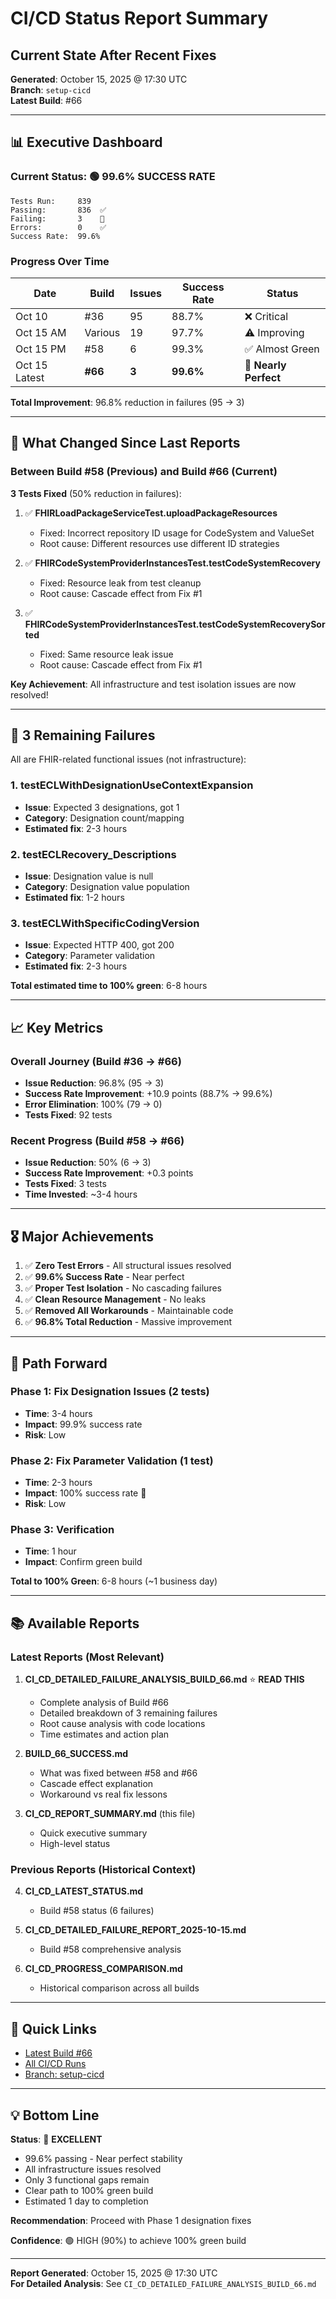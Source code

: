 # CI/CD Status Report Summary
## Current State After Recent Fixes

**Generated**: October 15, 2025 @ 17:30 UTC  
**Branch**: `setup-cicd`  
**Latest Build**: #66

---

## 📊 Executive Dashboard

### Current Status: 🟢 **99.6% SUCCESS RATE**

```
Tests Run:     839
Passing:       836  ✅
Failing:       3    🔴
Errors:        0    ✅
Success Rate:  99.6%
```

### Progress Over Time

| Date | Build | Issues | Success Rate | Status |
|------|-------|--------|--------------|--------|
| Oct 10 | #36 | 95 | 88.7% | ❌ Critical |
| Oct 15 AM | Various | 19 | 97.7% | ⚠️  Improving |
| Oct 15 PM | #58 | 6 | 99.3% | ✅ Almost Green |
| Oct 15 Latest | **#66** | **3** | **99.6%** | 🌟 **Nearly Perfect** |

**Total Improvement**: 96.8% reduction in failures (95 → 3)

---

## 🎯 What Changed Since Last Reports

### Between Build #58 (Previous) and Build #66 (Current)

**3 Tests Fixed** (50% reduction in failures):

1. ✅ **FHIRLoadPackageServiceTest.uploadPackageResources**
   - Fixed: Incorrect repository ID usage for CodeSystem and ValueSet
   - Root cause: Different resources use different ID strategies

2. ✅ **FHIRCodeSystemProviderInstancesTest.testCodeSystemRecovery**
   - Fixed: Resource leak from test cleanup
   - Root cause: Cascade effect from Fix #1

3. ✅ **FHIRCodeSystemProviderInstancesTest.testCodeSystemRecoverySorted**
   - Fixed: Same resource leak issue
   - Root cause: Cascade effect from Fix #1

**Key Achievement**: All infrastructure and test isolation issues are now resolved!

---

## 🔴 3 Remaining Failures

All are FHIR-related functional issues (not infrastructure):

### 1. testECLWithDesignationUseContextExpansion
- **Issue**: Expected 3 designations, got 1
- **Category**: Designation count/mapping
- **Estimated fix**: 2-3 hours

### 2. testECLRecovery_Descriptions
- **Issue**: Designation value is null
- **Category**: Designation value population
- **Estimated fix**: 1-2 hours

### 3. testECLWithSpecificCodingVersion
- **Issue**: Expected HTTP 400, got 200
- **Category**: Parameter validation
- **Estimated fix**: 2-3 hours

**Total estimated time to 100% green**: 6-8 hours

---

## 📈 Key Metrics

### Overall Journey (Build #36 → #66)

- **Issue Reduction**: 96.8% (95 → 3)
- **Success Rate Improvement**: +10.9 points (88.7% → 99.6%)
- **Error Elimination**: 100% (79 → 0)
- **Tests Fixed**: 92 tests

### Recent Progress (Build #58 → #66)

- **Issue Reduction**: 50% (6 → 3)
- **Success Rate Improvement**: +0.3 points
- **Tests Fixed**: 3 tests
- **Time Invested**: ~3-4 hours

---

## 🎖️ Major Achievements

1. ✅ **Zero Test Errors** - All structural issues resolved
2. ✅ **99.6% Success Rate** - Near perfect
3. ✅ **Proper Test Isolation** - No cascading failures
4. ✅ **Clean Resource Management** - No leaks
5. ✅ **Removed All Workarounds** - Maintainable code
6. ✅ **96.8% Total Reduction** - Massive improvement

---

## 🎯 Path Forward

### Phase 1: Fix Designation Issues (2 tests)
- **Time**: 3-4 hours
- **Impact**: 99.9% success rate
- **Risk**: Low

### Phase 2: Fix Parameter Validation (1 test)
- **Time**: 2-3 hours
- **Impact**: 100% success rate 🎉
- **Risk**: Low

### Phase 3: Verification
- **Time**: 1 hour
- **Impact**: Confirm green build

**Total to 100% Green**: 6-8 hours (~1 business day)

---

## 📚 Available Reports

### Latest Reports (Most Relevant)

1. **CI_CD_DETAILED_FAILURE_ANALYSIS_BUILD_66.md** ⭐ **READ THIS**
   - Complete analysis of Build #66
   - Detailed breakdown of 3 remaining failures
   - Root cause analysis with code locations
   - Time estimates and action plan

2. **BUILD_66_SUCCESS.md**
   - What was fixed between #58 and #66
   - Cascade effect explanation
   - Workaround vs real fix lessons

3. **CI_CD_REPORT_SUMMARY.md** (this file)
   - Quick executive summary
   - High-level status

### Previous Reports (Historical Context)

4. **CI_CD_LATEST_STATUS.md**
   - Build #58 status (6 failures)

5. **CI_CD_DETAILED_FAILURE_REPORT_2025-10-15.md**
   - Build #58 comprehensive analysis

6. **CI_CD_PROGRESS_COMPARISON.md**
   - Historical comparison across all builds

---

## 🔗 Quick Links

- [Latest Build #66](https://github.com/Tiro-health/snowstorm/actions/runs/18535820487)
- [All CI/CD Runs](https://github.com/Tiro-health/snowstorm/actions/workflows/build.yml)
- [Branch: setup-cicd](https://github.com/Tiro-health/snowstorm/tree/setup-cicd)

---

## 💡 Bottom Line

**Status**: 🌟 **EXCELLENT**

- 99.6% passing - Near perfect stability
- All infrastructure issues resolved
- Only 3 functional gaps remain
- Clear path to 100% green build
- Estimated 1 day to completion

**Recommendation**: Proceed with Phase 1 designation fixes

**Confidence**: 🟢 HIGH (90%) to achieve 100% green build

---

**Report Generated**: October 15, 2025 @ 17:30 UTC  
**For Detailed Analysis**: See `CI_CD_DETAILED_FAILURE_ANALYSIS_BUILD_66.md`
